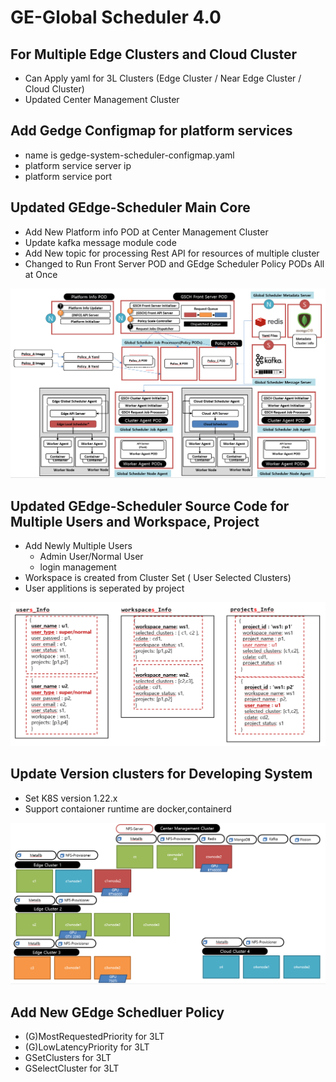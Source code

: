 # GE-Global Scheduler 4.0

## For Multiple Edge Clusters and Cloud Cluster

- Can Apply yaml for 3L Clusters (Edge Cluster / Near Edge Cluster / Cloud Cluster)  
- Updated Center Management Cluster

## Add Gedge Configmap for platform services 

- name is gedge-system-scheduler-configmap.yaml 
- platform service server ip
- platform service port

## Updated GEdge-Scheduler Main Core  

- Add New Platform info POD at Center Management Cluster
- Update kafka message module code
- Add New topic for processing Rest API for resources of multiple cluster    
- Changed to Run Front Server POD and GEdge Scheduler Policy PODs All at Once

![gedge_scheduler_system](./assets/gedge_scheduler_system.png)


## Updated GEdge-Scheduler Source Code for Multiple Users and Workspace, Project 

- Add Newly Multiple Users
  * Admin User/Normal User
  * login management 
- Workspace is created from Cluster Set ( User Selected Clusters)
- User applitions is seperated by project    

![user_workspace_project](./assets/user_workspace_project.png)

## Update Version clusters for Developing System  
- Set K8S version 1.22.x
- Support contaioner runtime are docker,containerd

![testing_system](./assets/testing_system.png)

## Add New GEdge Schedluer Policy 

- (G)MostRequestedPriority for 3LT 
- (G)LowLatencyPriority for 3LT
- GSetClusters for 3LT
- GSelectCluster for 3LT
